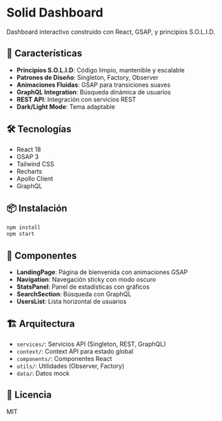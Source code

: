 # Solid Dashboard

Dashboard interactivo construido con React, GSAP, y principios S.O.L.I.D.

## 🚀 Características

- **Principios S.O.L.I.D**: Código limpio, mantenible y escalable
- **Patrones de Diseño**: Singleton, Factory, Observer
- **Animaciones Fluidas**: GSAP para transiciones suaves
- **GraphQL Integration**: Búsqueda dinámica de usuarios
- **REST API**: Integración con servicios REST
- **Dark/Light Mode**: Tema adaptable

## 🛠️ Tecnologías

- React 18
- GSAP 3
- Tailwind CSS
- Recharts
- Apollo Client
- GraphQL

## 📦 Instalación

```bash
npm install
npm start
```

## 🎨 Componentes

- **LandingPage**: Página de bienvenida con animaciones GSAP
- **Navigation**: Navegación sticky con modo oscuro
- **StatsPanel**: Panel de estadísticas con gráficos
- **SearchSection**: Búsqueda con GraphQL
- **UsersList**: Lista horizontal de usuarios

## 🏗️ Arquitectura

- `services/`: Servicios API (Singleton, REST, GraphQL)
- `context/`: Context API para estado global
- `components/`: Componentes React
- `utils/`: Utilidades (Observer, Factory)
- `data/`: Datos mock

## 📝 Licencia

MIT

